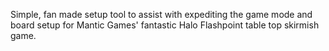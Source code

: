 Simple, fan made setup tool to assist with expediting the game mode and board setup for Mantic Games' fantastic Halo Flashpoint table top skirmish game. 
